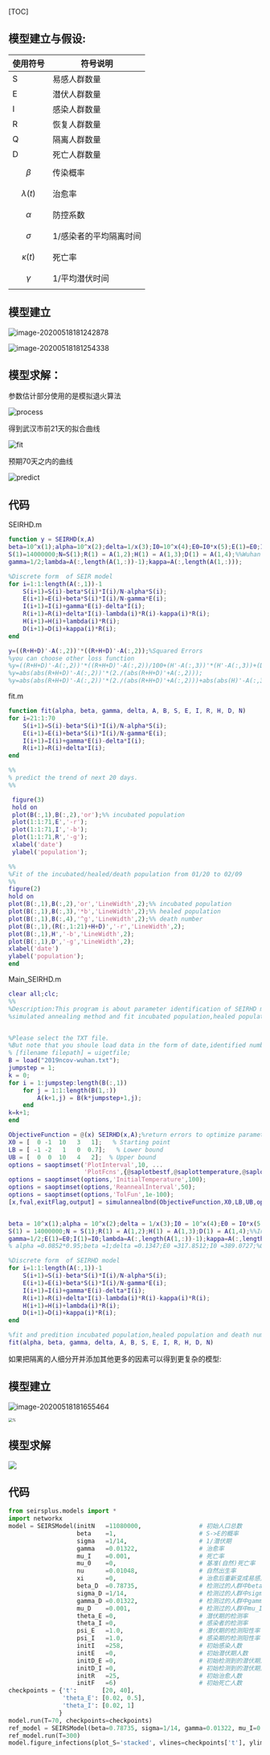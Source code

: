 [TOC]

## 模型建立与假设:

| 使用符号       | 符号说明 |
| -------------- | -------- |
| S              |  易感人群数量        |
| E              |  潜伏人群数量        |
| I              | 感染人群数量         |
| R              |  恢复人群数量        |
| Q              |  隔离人群数量        |
| D              |   死亡人群数量       |
| $$\beta$$      | 传染概率          |
| $$\lambda(t)$$ |  治愈率        |
| $$\alpha$$     |  防控系数        |
| $$\sigma$$     |   1/感染者的平均隔离时间       |
| $$\kappa(t)$$  |   死亡率       |
| $$\gamma$$   |   1/平均潜伏时间      |

## 模型建立

![image-20200518181242878](model.png)

![image-20200518181254338](equation.png)



## 模型求解：

参数估计部分使用的是模拟退火算法

![process](process.jpg)

得到武汉市前21天的拟合曲线

![fit](fit.jpg)

预期70天之内的曲线

![predict](predict.jpg)

## 代码

SEIRHD.m
```matlab
function y = SEIRHD(x,A)
beta=10^x(1);alpha=10^x(2);delta=1/x(3);I0=10^x(4);E0=I0*x(5);E(1)=E0;I(1)=I0;%%parameters
S(1)=14000000;N=S(1);R(1) = A(1,2);H(1) = A(1,3);D(1) = A(1,4);%%Wuhan
gamma=1/2;lambda=A(:,length(A(1,:))-1);kappa=A(:,length(A(1,:)));

%Discrete form  of SEIR model
for i=1:1:length(A(:,1))-1
    S(i+1)=S(i)-beta*S(i)*I(i)/N-alpha*S(i);
    E(i+1)=E(i)+beta*S(i)*I(i)/N-gamma*E(i);
    I(i+1)=I(i)+gamma*E(i)-delta*I(i);
    R(i+1)=R(i)+delta*I(i)-lambda(i)*R(i)-kappa(i)*R(i);
    H(i+1)=H(i)+lambda(i)*R(i);
    D(i+1)=D(i)+kappa(i)*R(i);
end

y=((R+H+D)'-A(:,2))'*((R+H+D)'-A(:,2));%Squared Errors
%you can choose other loss function
%y=((R+H+D)'-A(:,2))'*((R+H+D)'-A(:,2))/100+(H'-A(:,3))'*(H'-A(:,3))+(D'-A(:,4))'*(D'-A(:,4))*20;
%y=abs(abs(R+H+D)'-A(:,2))'*(2./(abs(R+H+D)'+A(:,2)));
%y=abs(abs(R+H+D)'-A(:,2))'*(2./(abs(R+H+D)'+A(:,2)))+abs(abs(H)'-A(:,3))'*(2./(abs(H)'+A(:,3)+1))+abs(abs(D)'-A(:,4))'*(2./(abs(D)'+A(:,4)+1));
```


fit.m
```matlab
function fit(alpha, beta, gamma, delta, A, B, S, E, I, R, H, D, N)
for i=21:1:70
    S(i+1)=S(i)-beta*S(i)*I(i)/N-alpha*S(i);
    E(i+1)=E(i)+beta*S(i)*I(i)/N-gamma*E(i);
    I(i+1)=I(i)+gamma*E(i)-delta*I(i);
    R(i+1)=R(i)+delta*I(i);
end

%%
% predict the trend of next 20 days.
%%

 figure(3)
 hold on
 plot(B(:,1),B(:,2),'or');%% incubated population
 plot(1:1:71,E','-r');
 plot(1:1:71,I','-b');
 plot(1:1:71,R','-g');
 xlabel('date')
 ylabel('population');

%%
%Fit of the incubated/healed/death population from 01/20 to 02/09
%%
figure(2)
hold on
plot(B(:,1),B(:,2),'or','LineWidth',2);%% incubated population
plot(B(:,1),B(:,3),'*b','LineWidth',2);%% healed population
plot(B(:,1),B(:,4),'^g','LineWidth',2);%% death number
plot(B(:,1),(R(:,1:21)+H+D)','-r','LineWidth',2);
plot(B(:,1),H','-b','LineWidth',2);
plot(B(:,1),D','-g','LineWidth',2);
xlabel('date')
ylabel('population');
end
```

Main_SEIRHD.m

```matlab
clear all;clc;
%%
%Description:This program is about parameter identification of SEIRHD model by using
%simulated annealing method and fit incubated population,healed population and death number.


%Please select the TXT file.
%But note that you shoule load data in the form of date,identified number,healed number,death number
% [filename filepath] = uigetfile;
B = load("2019ncov-wuhan.txt");
jumpstep = 1;
k = 0;
for i = 1:jumpstep:length(B(:,1))
    for j = 1:1:length(B(1,:))
        A(k+1,j) = B(k*jumpstep+1,j);
    end
k=k+1;
end

ObjectiveFunction = @(x) SEIRHD(x,A);%return errors to optimize parameters
X0 = [  0 -1  10   3   1];   % Starting point
LB = [ -1 -2   1   0  0.7];   % Lower bound  
UB = [  0  0  10   4   2];  % Upper bound
options = saoptimset('PlotInterval',10, ...
                     'PlotFcns',{@saplotbestf,@saplottemperature,@saplotf,@saplotstopping});
options = saoptimset(options,'InitialTemperature',100);
options = saoptimset(options,'ReannealInterval',50);
options = saoptimset(options,'TolFun',1e-100);
[x,fval,exitFlag,output] = simulannealbnd(ObjectiveFunction,X0,LB,UB,options);%simulated annealing method


beta = 10^x(1);alpha = 10^x(2);delta = 1/x(3);I0 = 10^x(4);E0 = I0*x(5);E(1) = E0;I(1) = I0;%Parameters
S(1) = 14000000;N = S(1);R(1) = A(1,2);H(1) = A(1,3);D(1) = A(1,4);%%Initial value
gamma=1/2;E(1)=E0;I(1)=I0;lambda=A(:,length(A(1,:))-1);kappa=A(:,length(A(1,:)));
% alpha =0.0852*0.95;beta =1;delta =0.1347;E0 =317.8512;I0 =389.0727;%Optimal parameters of Wuhan-the best fit 

%Discrete form  of SEIRHD model
for i=1:1:length(A(:,1))-1
    S(i+1)=S(i)-beta*S(i)*I(i)/N-alpha*S(i);
    E(i+1)=E(i)+beta*S(i)*I(i)/N-gamma*E(i);
    I(i+1)=I(i)+gamma*E(i)-delta*I(i);
    R(i+1)=R(i)+delta*I(i)-lambda(i)*R(i)-kappa(i)*R(i);
    H(i+1)=H(i)+lambda(i)*R(i);
    D(i+1)=D(i)+kappa(i)*R(i);
end

%fit and predition incubated population,healed population and death number
fit(alpha, beta, gamma, delta, A, B, S, E, I, R, H, D, N)

```

如果把隔离的人细分开并添加其他更多的因素可以得到更复杂的模型:

## 模型建立

![image-20200518181655464](https://raw.githubusercontent.com/ryansmcgee/seirsplus/master/images/SEIRStesting_diagram.png)

<img src="https://raw.githubusercontent.com/ryansmcgee/seirsplus/master/images/SEIRStesting_deterministic_equations.png" alt="%" style="zoom:50%;" />


## 模型求解

![](model2.png)

## 代码

```python
from seirsplus.models import *
import networkx
model = SEIRSModel(initN   =11080000,                # 初始人口总数
                   beta    =1,                       # S->E的概率
                   sigma   =1/14,                    # 1/潜伏期
                   gamma   =0.01322,                 # 治愈率 
                   mu_I    =0.001,                   # 死亡率
                   mu_0    =0,                       # 基准(自然)死亡率
                   nu      =0.01048,                 # 自然出生率
                   xi      =0,                       # 治愈后重新变成易感人群的概率
                   beta_D  =0.78735,                 # 检测过的人群中beta
                   sigma_D =1/14,                    # 检测过的人群中sigma
                   gamma_D =0.01322,                 # 检测过的人群中gamma
                   mu_D    =0.001,                   # 检测过的人群中mu_I
                   theta_E =0,                       # 潜伏期的检测率
                   theta_I =0,                       # 感染者的检测率
                   psi_E   =1.0,                     # 潜伏期的检测阳性率
                   psi_I   =1.0,                     # 感染期的检测阳性率
                   initI   =258,                     # 初始感染人数
                   initE   =0,                       # 初始潜伏期人数 
                   initD_E =0,                       # 初始检测到的潜伏期人数 
                   initD_I =0,                       # 初始检测到的潜伏期人数 
                   initR   =25,                      # 初始治愈人数 
                   initF   =6)                       # 初始死亡人数
checkpoints = {'t':       [20, 40],  
               'theta_E': [0.02, 0.5], 
               'theta_I': [0.02, 1]
              }
model.run(T=70, checkpoints=checkpoints)
ref_model = SEIRSModel(beta=0.78735, sigma=1/14, gamma=0.01322, mu_I=0.001, initI=258, initN=11080000) 
ref_model.run(T=300)
model.figure_infections(plot_S='stacked', vlines=checkpoints['t'], ylim=1, shaded_reference_results=ref_model)
```



